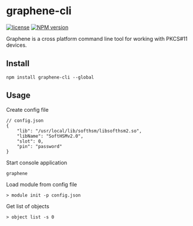 # graphene-cli
[![license](https://img.shields.io/badge/license-MIT-green.svg?style=flat)](https://raw.githubusercontent.com/PeculiarVentures/graphene-cli/master/LICENSE)
[![NPM version](https://badge.fury.io/js/graphene-cli.svg)](http://badge.fury.io/graphene-cli)

Graphene is a cross platform command line tool for working with PKCS#11 devices. 

## Install

```
npm install graphene-cli --global
```

## Usage

Create config file
```
// config.json
{
    "lib": "/usr/local/lib/softhsm/libsofthsm2.so",
    "libName": "SoftHSMv2.0",
    "slot": 0,
    "pin": "password"
}
```

Start console application
```
graphene
```

Load module from config file
```
> module init -p config.json
```

Get list of objects
```
> object list -s 0 
```
